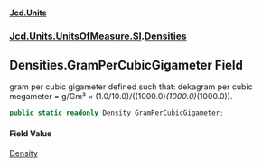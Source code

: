 #### [Jcd.Units](index 'index')
### [Jcd.Units.UnitsOfMeasure.SI](Jcd.Units.UnitsOfMeasure.SI 'Jcd.Units.UnitsOfMeasure.SI').[Densities](Densities 'Jcd.Units.UnitsOfMeasure.SI.Densities')

## Densities.GramPerCubicGigameter Field

gram per cubic gigameter defined such that: dekagram per cubic megameter = g/Gm³ ×
(1.0/10.0)/((1000.0)*(1000.0)*(1000.0)).

```csharp
public static readonly Density GramPerCubicGigameter;
```

#### Field Value
[Density](Density 'Jcd.Units.UnitTypes.Density')
